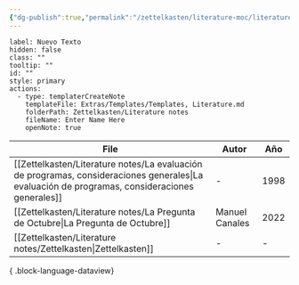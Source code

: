 ```yaml
---
{"dg-publish":true,"permalink":"/zettelkasten/literature-moc/literature-moc/","tags":["gardenEntry"]}
---
```




```meta-bind-button
label: Nuevo Texto
hidden: false
class: ""
tooltip: ""
id: ""
style: primary
actions:
  - type: templaterCreateNote
    templateFile: Extras/Templates/Templates, Literature.md
    folderPath: Zettelkasten/Literature notes
    fileName: Enter Name Here
    openNote: true

```

| File                                                                                                                                              | Autor          | Año  |
| ------------------------------------------------------------------------------------------------------------------------------------------------- | -------------- | ---- |
| [[Zettelkasten/Literature notes/La evaluación de programas, consideraciones generales\|La evaluación de programas, consideraciones generales]] | \-             | 1998 |
| [[Zettelkasten/Literature notes/La Pregunta de Octubre\|La Pregunta de Octubre]]                                                               | Manuel Canales | 2022 |
| [[Zettelkasten/Literature notes/Zettelkasten\|Zettelkasten]]                                                                                   | \-             | \-   |

{ .block-language-dataview}